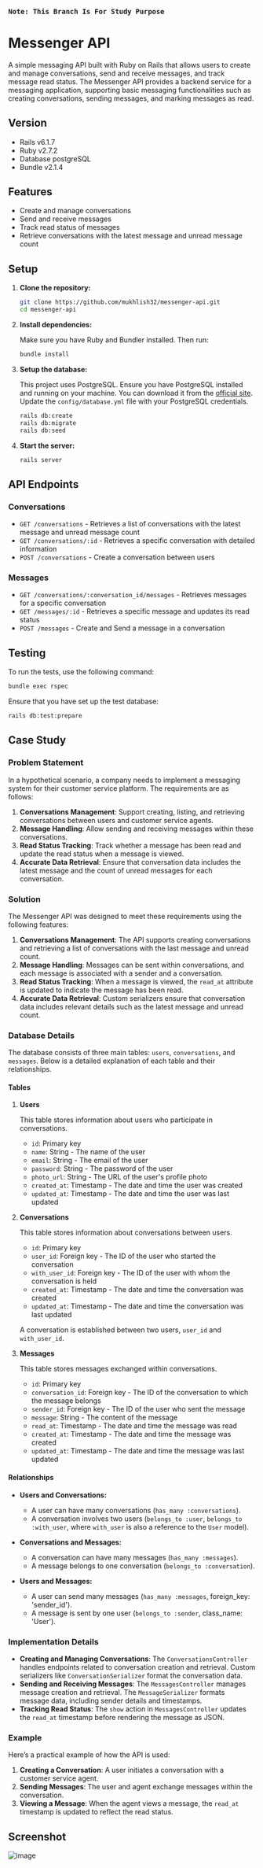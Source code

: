 ### `Note: This Branch Is For Study Purpose`

# Messenger API

A simple messaging API built with Ruby on Rails that allows users to create and manage conversations, send and receive messages, and track message read status. The Messenger API provides a backend service for a messaging application, supporting basic messaging functionalities such as creating conversations, sending messages, and marking messages as read.

## Version
* Rails v6.1.7
* Ruby v2.7.2
* Database postgreSQL
* Bundle v2.1.4

## Features

- Create and manage conversations
- Send and receive messages
- Track read status of messages
- Retrieve conversations with the latest message and unread message count

## Setup

1. **Clone the repository:**

    ```bash
    git clone https://github.com/mukhlish32/messenger-api.git
    cd messenger-api
    ```

2. **Install dependencies:**

    Make sure you have Ruby and Bundler installed. Then run:

    ```bash
    bundle install
    ```

3. **Setup the database:**

   This project uses PostgreSQL. Ensure you have PostgreSQL installed and running on your machine. You can download it from the [official site](https://www.postgresql.org/download/). Update the `config/database.yml` file with your PostgreSQL credentials.


    ```bash
    rails db:create
    rails db:migrate
    rails db:seed
    ```

5. **Start the server:**

    ```bash
    rails server
    ```

## API Endpoints
### Conversations
- `GET /conversations` - Retrieves a list of conversations with the latest message and unread message count
- `GET /conversations/:id` - Retrieves a specific conversation with detailed information
- `POST /conversations` - Create a conversation between users
### Messages
- `GET /conversations/:conversation_id/messages` - Retrieves messages for a specific conversation
- `GET /messages/:id` - Retrieves a specific message and updates its read status
- `POST /messages` - Create and Send a message in a conversation

## Testing

To run the tests, use the following command:

```bash
bundle exec rspec
```

Ensure that you have set up the test database:

```bash
rails db:test:prepare
```


## Case Study

### Problem Statement

In a hypothetical scenario, a company needs to implement a messaging system for their customer service platform. The requirements are as follows:
1. **Conversations Management**: Support creating, listing, and retrieving conversations between users and customer service agents.
2. **Message Handling**: Allow sending and receiving messages within these conversations.
3. **Read Status Tracking**: Track whether a message has been read and update the read status when a message is viewed.
4. **Accurate Data Retrieval**: Ensure that conversation data includes the latest message and the count of unread messages for each conversation.

### Solution

The Messenger API was designed to meet these requirements using the following features:

1. **Conversations Management**: The API supports creating conversations and retrieving a list of conversations with the last message and unread count.
2. **Message Handling**: Messages can be sent within conversations, and each message is associated with a sender and a conversation.
3. **Read Status Tracking**: When a message is viewed, the `read_at` attribute is updated to indicate the message has been read.
4. **Accurate Data Retrieval**: Custom serializers ensure that conversation data includes relevant details such as the latest message and unread count.

### Database Details

The database consists of three main tables: `users`, `conversations`, and `messages`. Below is a detailed explanation of each table and their relationships.

#### Tables

1. **Users**

    This table stores information about users who participate in conversations.

    - `id`: Primary key
    - `name`: String - The name of the user
    - `email`: String - The email of the user
    - `password`: String - The password of the user
    - `photo_url`: String - The URL of the user's profile photo
    - `created_at`: Timestamp - The date and time the user was created
    - `updated_at`: Timestamp - The date and time the user was last updated

2. **Conversations**

    This table stores information about conversations between users.

    - `id`: Primary key
    - `user_id`: Foreign key - The ID of the user who started the conversation
    - `with_user_id`: Foreign key - The ID of the user with whom the conversation is held
    - `created_at`: Timestamp - The date and time the conversation was created
    - `updated_at`: Timestamp - The date and time the conversation was last updated

    A conversation is established between two users, `user_id` and `with_user_id`.

3. **Messages**

    This table stores messages exchanged within conversations.

    - `id`: Primary key
    - `conversation_id`: Foreign key - The ID of the conversation to which the message belongs
    - `sender_id`: Foreign key - The ID of the user who sent the message
    - `message`: String - The content of the message
    - `read_at`: Timestamp - The date and time the message was read
    - `created_at`: Timestamp - The date and time the message was created
    - `updated_at`: Timestamp - The date and time the message was last updated

#### Relationships

- **Users and Conversations:**
  - A user can have many conversations (`has_many :conversations`).
  - A conversation involves two users (`belongs_to :user`, `belongs_to :with_user`, where `with_user` is also a reference to the `User` model).

- **Conversations and Messages:**
  - A conversation can have many messages (`has_many :messages`).
  - A message belongs to one conversation (`belongs_to :conversation`).

- **Users and Messages:**
  - A user can send many messages (`has_many :messages`, foreign_key: 'sender_id').
  - A message is sent by one user (`belongs_to :sender`, class_name: 'User').


### Implementation Details

- **Creating and Managing Conversations**: The `ConversationsController` handles endpoints related to conversation creation and retrieval. Custom serializers like `ConversationSerializer` format the conversation data.
- **Sending and Receiving Messages**: The `MessagesController` manages message creation and retrieval. The `MessageSerializer` formats message data, including sender details and timestamps.
- **Tracking Read Status**: The `show` action in `MessagesController` updates the `read_at` timestamp before rendering the message as JSON.

### Example

Here’s a practical example of how the API is used:

1. **Creating a Conversation**: A user initiates a conversation with a customer service agent.
2. **Sending Messages**: The user and agent exchange messages within the conversation.
3. **Viewing a Message**: When the agent views a message, the `read_at` timestamp is updated to reflect the read status.

## Screenshot
![image](https://github.com/mukhlish32/messenger-api/assets/85531251/ae969d00-c3c1-4405-a5d3-698012295307)
